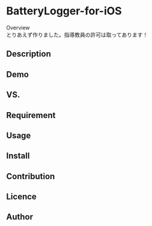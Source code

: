 BatteryLogger-for-iOS
====
Overview  
とりあえず作りました。指導教員の許可は取ってあります！

## Description

## Demo

## VS. 

## Requirement

## Usage

## Install

## Contribution

## Licence

## Author
